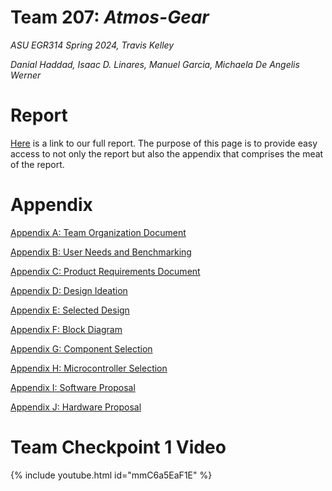 # Team 207: _Atmos-Gear_

_ASU EGR314 Spring 2024, Travis Kelley_

_Danial Haddad, Isaac D. Linares, Manuel Garcia, Michaela De Angelis Werner_

# Report

[Here](assignments/report) is a link to our full report. The purpose of this page is to provide easy access to not only the report but also the appendix that comprises the meat of the report. 

# Appendix

[Appendix A: Team Organization Document](assignments/teamorganization)

[Appendix B: User Needs and Benchmarking](assignments/userneeds-benchmarking)

[Appendix C: Product Requirements Document](assignments/productrequirements)

[Appendix D: Design Ideation](assignments/designideation)

[Appendix E: Selected Design](assignments/selecteddesign)

[Appendix F: Block Diagram](assignments/blockdiagram)

[Appendix G: Component Selection](assignments/componentselection)

[Appendix H: Microcontroller Selection](assignments/microcontrollerselection)

[Appendix I: Software Proposal](assignments/softwareproposal)

[Appendix J: Hardware Proposal](assignments/hardwareproposal)

# Team Checkpoint 1 Video

{% include youtube.html id="mmC6a5EaF1E" %}  

